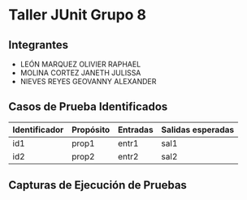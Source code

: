 # Taller JUnit Grupo 8

## Integrantes

- LEÓN MARQUEZ OLIVIER RAPHAEL
- MOLINA CORTEZ JANETH JULISSA
- NIEVES REYES GEOVANNY ALEXANDER

## Casos de Prueba Identificados

| Identificador | Propósito | Entradas | Salidas esperadas |
| ------------- | --------- | -------- | ----------------- |
| id1 | prop1 | entr1 | sal1 |
| id2 | prop2 | entr2 | sal2 |

## Capturas de Ejecución de Pruebas